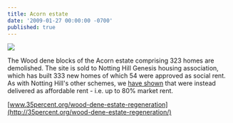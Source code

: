```yaml
---
title: Acorn estate
date: '2009-01-27 00:00:00 -0700'
published: true
---
```


![](http://35percent.org/img/acorndemolition.jpeg)

The Wood dene blocks of the Acorn estate comprising 323 homes are demolished. The site is sold to Notting Hill Genesis housing association, which has built 333 new homes of which 54 were approved as social rent. As with Notting Hill's other schemes, we [have shown](http://35percent.org/redefining-social-rent) that were instead delivered as affordable rent - i.e. up to 80% market rent.

[www.35percent.org/wood-dene-estate-regeneration](http://35percent.org/wood-dene-estate-regeneration/)
